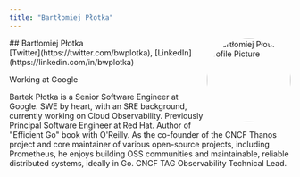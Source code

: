 ```yaml
---
title: "Bartłomiej Płotka"
---
```



<img src="https://sessionize.com/image/86b8-400o400o1-UhKWwHq2CTeRCdepgU6uTC.jpg" style="width: 150px; float: right; border-radius: 50%" alt="Bartłomiej Płotka Profile Picture"/>
## Bartłomiej Płotka
<br>
[Twitter](https://twitter.com/bwplotka), 
[LinkedIn](https://linkedin.com/in/bwplotka)

Working at Google

Bartek Płotka is a Senior Software Engineer at Google. SWE by heart, with an SRE background, currently working on Cloud Observability. Previously Principal Software Engineer at Red Hat. Author of "Efficient Go" book with O'Reilly. As the co-founder of the CNCF Thanos project and core maintainer of various open-source projects, including Prometheus, he enjoys building OSS communities and maintainable, reliable distributed systems, ideally in Go. CNCF TAG Observability Technical Lead.
